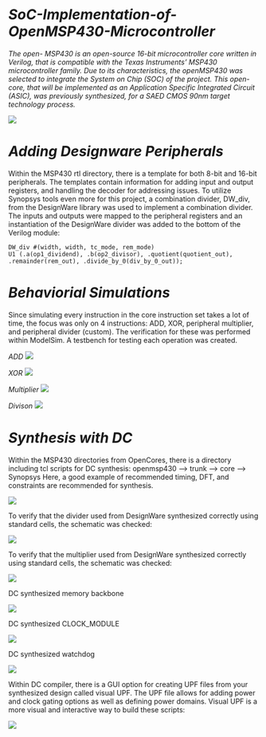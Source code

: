# *SoC-Implementation-of-OpenMSP430-Microcontroller*
*The open- MSP430 is an open-source 16-bit microcontroller core written in Verilog, that is compatible with the Texas Instruments’ MSP430 microcontroller family. Due to its characteristics, the openMSP430 was selected to integrate the System on Chip (SOC) of the project. This open-core, that will be implemented as an Application Specific Integrated Circuit (ASIC), was previously synthesized, for a SAED CMOS 90nm target technology process.*

<img src= "https://github.com/abdelazeem201/SoC-Implementation-of-OpenMSP430-Microcontroller/blob/main/Pics%20of%20the%20project/openMSP430.png">

# *Adding Designware Peripherals*

Within the MSP430 rtl directory, there is a template for both 8-bit and 16-bit peripherals. The templates contain information for adding input and output registers, and handling the decoder for addressing issues. To utilize Synopsys tools even more for this project, a combination divider, DW_div, from the DesignWare library was used to implement a combination divider. The inputs and outputs were mapped to the peripheral registers and an instantiation of the DesignWare divider was added to the bottom of the Verilog module:

```
DW_div #(width, width, tc_mode, rem_mode)
U1 (.a(op1_dividend), .b(op2_divisor), .quotient(quotient_out), .remainder(rem_out), .divide_by_0(div_by_0_out));
```

# *Behaviorial Simulations*

Since simulating every instruction in the core instruction set takes a lot of time, the focus was only on 4 instructions: ADD, XOR, peripheral multiplier, and peripheral divider (custom). The verification for these was performed within ModelSim. A testbench for testing each operation was created.

*ADD*
<img src= "https://github.com/abdelazeem201/SoC-Implementation-of-OpenMSP430-Microcontroller/blob/main/Pics%20of%20the%20project/Sim_behav_and.png">

*XOR*
<img src= "https://github.com/abdelazeem201/SoC-Implementation-of-OpenMSP430-Microcontroller/blob/main/Pics%20of%20the%20project/Sim_behav_xor.png">

*Multiplier*
<img src= "https://github.com/abdelazeem201/SoC-Implementation-of-OpenMSP430-Microcontroller/blob/main/Pics%20of%20the%20project/Sim_behav_mult.png">

*Divison*
<img src= "https://github.com/abdelazeem201/SoC-Implementation-of-OpenMSP430-Microcontroller/blob/main/Pics%20of%20the%20project/Sim_behav_div.png">

# *Synthesis with DC*
Within the MSP430 directories from OpenCores, there is a directory including tcl scripts for DC synthesis: openmsp430 --> trunk --> core --> Synopsys Here, a good example of recommended timing, DFT, and constraints are recommended for synthesis. 

<img src= "https://github.com/abdelazeem201/SoC-Implementation-of-OpenMSP430-Microcontroller/blob/main/Pics%20of%20the%20project/openMSP430_DC_2.png">

To verify that the divider used from DesignWare synthesized correctly using standard cells, the schematic was checked:

<img src= "https://github.com/abdelazeem201/SoC-Implementation-of-OpenMSP430-Microcontroller/blob/main/Pics%20of%20the%20project/divider_2.png">

To verify that the multiplier used from DesignWare synthesized correctly using standard cells, the schematic was checked:

<img src= "https://github.com/abdelazeem201/SoC-Implementation-of-OpenMSP430-Microcontroller/blob/main/Pics%20of%20the%20project/multiplier_2.png">

DC synthesized memory backbone

<img src= "https://github.com/abdelazeem201/SoC-Implementation-of-OpenMSP430-Microcontroller/blob/main/Pics%20of%20the%20project/mem_backbone_2.png">

DC synthesized CLOCK_MODULE

<img src= "https://github.com/abdelazeem201/SoC-Implementation-of-OpenMSP430-Microcontroller/blob/main/Pics%20of%20the%20project/CLOCK_MODULE_2.png">

DC synthesized watchdog

<img src= "https://github.com/abdelazeem201/SoC-Implementation-of-OpenMSP430-Microcontroller/blob/main/Pics%20of%20the%20project/watchdog_2.png">

Within DC compiler, there is a GUI option for creating UPF files from your synthesized design called visual UPF. The UPF file allows for adding power and clock gating options as well as defining power domains. Visual UPF is a more visual and interactive way to build these scripts:

<img src= "https://github.com/abdelazeem201/SoC-Implementation-of-OpenMSP430-Microcontroller/blob/main/Pics%20of%20the%20project/663px-Visual_UPF.png">
